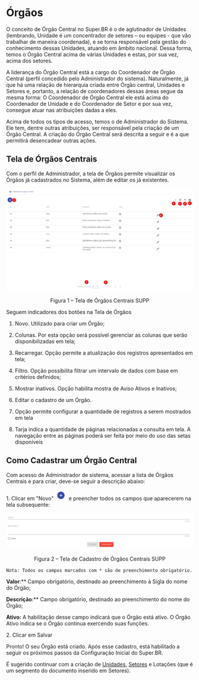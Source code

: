# Órgãos

O conceito de Órgão Central no Super.BR é o de aglutinador de Unidades (lembrando, Unidade é um concentrador de setores – ou equipes - que vão trabalhar de maneira coordenada), e se torna responsável pela gestão do conhecimento dessas Unidades, atuando em âmbito nacional. Dessa forma, temos o Órgão Central acima de várias Unidades e estas, por sua vez, acima dos setores.  

A liderança do Órgão Central está a cargo do Coordenador de Órgão Central (perfil concedido pelo Administrador do sistema). Naturalmente, já que há uma relação de hierarquia criada entre Órgão central, Unidades e Setores e, portanto, a relação de coordenadores dessas áreas segue da mesma forma: O Coordenador de Órgão Central ele está acima do Coordenador de Unidade e do Coordenador de Setor e por sua vez, consegue atuar nas atribuições dadas a eles.  

Acima de todos os tipos de acesso, temos o de Administrador do Sistema. Ele tem, dentre outras atribuições, ser responsável pela criação de um Órgão Central. A criação do Órgão Central será descrita a seguir e é a que permitirá desencadear outras ações. 


## Tela de Órgãos Centrais


Com o perfil de Administrador, a tela de Órgãos permite visualizar os Órgãos já cadastrados no Sistema, além de editar os já existentes. 

 
<img src="../../_static/images/Órgãos - Tela principal.png"/>
<p style="text-align: center;">Figura 1 – Tela de Órgãos Centrais SUPP</p>

Seguem indicadores dos botões na Tela de Órgãos

1) Novo. Utilizado para criar um Órgão; 

2) Colunas. Por esta opção será possível gerenciar as colunas que serão disponibilizadas em tela; 

3) Recarregar. Opção permite a atualização dos registros apresentados em tela;  

4) Filtro. Opção possibilita filtrar um intervalo de dados com base em critérios definidos; 

5) Mostrar inativos. Opção habilita mostra de Aviso Ativos e Inativos; 

6) Editar o cadastro de um Órgão.

7) Opção permite configurar a quantidade de registros a serem mostrados em tela
8) Tarja indica a quantidade de páginas relacionadas a consulta em tela. A navegação entre as páginas poderá ser feita por meio do uso das setas disponíveis
 

## Como Cadastrar um Órgão Central

Com acesso de Administrador de sistema, acessar a lista de Órgãos Centrais e para criar, deve-se seguir a descrição abaixo:  

1\. Clicar em  "Novo" <img src="../../_static/images/Botão de Inclusão (+).png" alt="Botão de Inclusão (+)" style="zoom: 50%;" /> e preencher todos os campos que aparecerem na tela subsequente:

<img src="../../_static/images/Órgãos - Tela de Cadastro.png"/>
<p style="text-align: center;">Figura 2 – Tela de Cadastro de Órgãos Centrais SUPP</p>


```{note}
Nota: Todos os campos marcados com * são de preenchimento obrigatório. 
```


**Valor**:** Campo obrigatório, destinado ao preenchimento à Sigla do nome do Órgão; 

**Descrição**:** Campo obrigatório, destinado ao preenchimento do nome do Órgão; 

**Ativo:** A habilitação desse campo indicará que o Órgão está ativo. O Órgão Ativo indica se o Órgão continua exercendo suas funções.


<!--Dúvida: Faz sentido um Órgão não estar ativo? Uma vez que seria o Órgão Central que faria a instalação do Super.BR-->


2\. Clicar em Salvar

Pronto! O seu Órgão está criado. Após esse cadastro, está habilitado a seguir os próximos passos da Configuração Inicial do Super.BR.

É sugerido continuar com a criação de [Unidades](configuraçao/Unidades.md), [Setores](configuraçao/Setor.md) e Lotações (que é um segmento do documento inserido em Setores).
